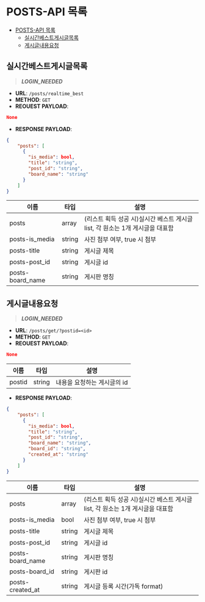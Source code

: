 # POSTS-API 목록

- [POSTS-API 목록](#posts-api-목록)
  - [실시간베스트게시글목록](#실시간베스트게시글목록)
  - [게시글내용요청](#게시글내용요청)

## 실시간베스트게시글목록

>***LOGIN_NEEDED***

- **URL**: `/posts/realtime_best`
- **METHOD**: `GET`
- **REOUEST PAYLOAD**:
```json
None
```
- **RESPONSE PAYLOAD**:
```json
{
    "posts": [
      {
        "is_media": bool,
        "title": "string",
        "post_id": "string",
        "board_name": "string"
      }
    ]
}
```

|이름|타입|설명|
| - | - | - |
|posts|array|(리스트 획득 성공 시)실시간 베스트 게시글 list, 각 원소는 1개 게시글을 대표함|
|posts-is_media|string|사진 첨부 여부, true 시 첨부|
|posts-title|string|게시글 제목|
|posts-post_id|string|게시글 id|
|posts-board_name|string|게시판 명칭|

## 게시글내용요청

>***LOGIN_NEEDED***

- **URL**: `/posts/get/?postid=<id>`
- **METHOD**: `GET`
- **REOUEST PAYLOAD**:
```json
None
```
|이름|타입|설명|
| - | - | - |
|postid|string|내용을 요청하는 게시글의 id|
- **RESPONSE PAYLOAD**:
```json
{
    "posts": [
      {
        "is_media": bool,
        "title": "string",
        "post_id": "string",
        "board_name": "string",
        "board_id": "string",
        "created_at": "string"
      }
    ]
}
```
|이름|타입|설명|
| - | - | - |
|posts|array|(리스트 획득 성공 시)실시간 베스트 게시글 list, 각 원소는 1개 게시글을 대표함|
|posts-is_media|bool|사진 첨부 여부, true 시 첨부|
|posts-title|string|게시글 제목|
|posts-post_id|string|게시글 id|
|posts-board_name|string|게시판 명칭|
|posts-board_id|string|게시판 id|
|posts-created_at|string|게시글 등록 시간(가독 format)|